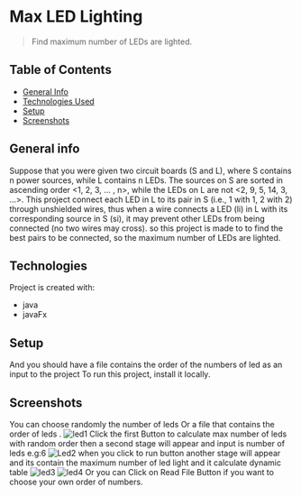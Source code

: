 
  # Max LED Lighting
  >Find maximum number of LEDs are lighted.
  ## Table of Contents
* [General Info](#general-information)
* [Technologies Used](#technologies-used)
* [Setup](#setup)
* [Screenshots](#screenshots)

## General info
Suppose that you were given two circuit boards (S and L), where S contains n power sources, while L contains n
LEDs. The sources on S are sorted in ascending order <1, 2, 3, … , n>, while the LEDs on L are not <2, 9, 5, 14, 3, 
…>. This project connect each LED in L to its pair in S (i.e., 1 with 1, 2 with 2) through unshielded wires, 
thus when a wire connects a LED (li) in L with its corresponding source in S (si), it may prevent other LEDs from 
being connected (no two wires may cross).
so this project is made to to find the best pairs to be connected, so the maximum number of LEDs are lighted.
## Technologies
Project is created with:
* java
* javaFx
## Setup
And you should have a file contains the order of the numbers of led as an input to the project
To run this project, install it locally.
## Screenshots
You can choose randomly the number of leds Or  a file that contains the order of leds .
![led1](https://user-images.githubusercontent.com/86316644/157325623-9fc647be-f201-4567-9aa6-85b3bb704590.PNG)
Click the first Button to calculate max number of leds with random order then a second stage will appear and input is number of leds e.g:6
![Led2](https://user-images.githubusercontent.com/86316644/157326656-cd759819-7647-420b-b8c1-83e09752c822.PNG)
when you click to run button another stage will appear and its contain the maximum number of led light and it calculate dynamic table 
![led3](https://user-images.githubusercontent.com/86316644/157327125-3c8af092-4bda-422e-9354-2cf54943a4fa.PNG)
![led4](https://user-images.githubusercontent.com/86316644/157327139-9514d039-a98c-4e47-b225-1214909aa194.PNG)
Or you can Click on Read File Button if you want to choose your own order of numbers.


